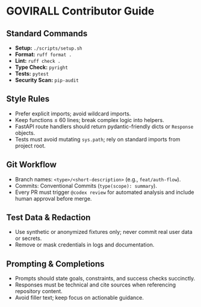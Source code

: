 # GOVIRALL Contributor Guide

## Standard Commands
- **Setup:** `./scripts/setup.sh`
- **Format:** `ruff format .`
- **Lint:** `ruff check .`
- **Type Check:** `pyright`
- **Tests:** `pytest`
- **Security Scan:** `pip-audit`

## Style Rules
- Prefer explicit imports; avoid wildcard imports.
- Keep functions ≤ 60 lines; break complex logic into helpers.
- FastAPI route handlers should return pydantic-friendly dicts or `Response` objects.
- Tests must avoid mutating `sys.path`; rely on standard imports from project root.

## Git Workflow
- Branch names: `<type>/<short-description>` (e.g., `feat/auth-flow`).
- Commits: Conventional Commits (`type(scope): summary`).
- Every PR must trigger `@codex review` for automated analysis and include human approval before merge.

## Test Data & Redaction
- Use synthetic or anonymized fixtures only; never commit real user data or secrets.
- Remove or mask credentials in logs and documentation.

## Prompting & Completions
- Prompts should state goals, constraints, and success checks succinctly.
- Responses must be technical and cite sources when referencing repository content.
- Avoid filler text; keep focus on actionable guidance.

